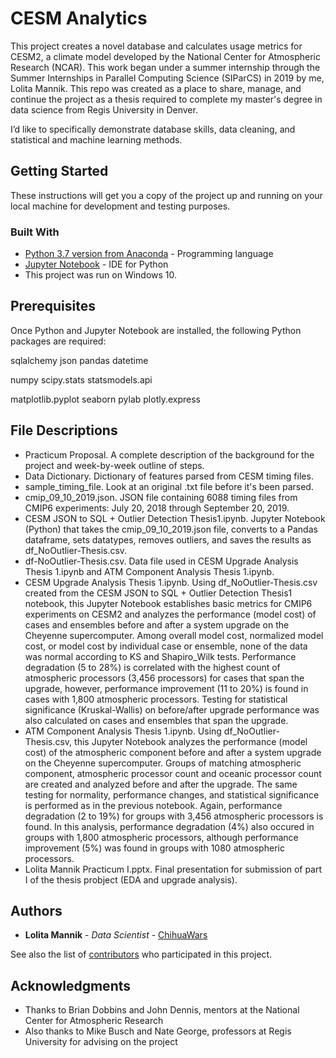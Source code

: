 # CESM Analytics

This project creates a novel database and calculates usage metrics for CESM2, a climate model developed by the National Center for Atmospheric Research (NCAR). This work began under a summer internship through the Summer Internships in Parallel Computing Science (SIParCS) in 2019 by me, Lolita Mannik. This repo was created as a place to share, manage, and continue the project as a thesis required to complete my master's degree in data science from Regis University in Denver. 

I’d like to specifically demonstrate database skills, data cleaning, and statistical and machine learning methods. 

## Getting Started

These instructions will get you a copy of the project up and running on your local machine for development and testing purposes.  

### Built With

* [Python 3.7 version from Anaconda](https://www.anaconda.com/distribution/) - Programming language
* [Jupyter Notebook](https://jupyter.org/install) - IDE for Python
* This project was run on Windows 10.

## Prerequisites
Once Python and Jupyter Notebook are installed, the following Python packages are required:

sqlalchemy 
json
pandas
datetime

numpy 
scipy.stats
statsmodels.api

matplotlib.pyplot 
seaborn 
pylab
plotly.express


## File Descriptions
* Practicum Proposal. A complete description of the background for the project and week-by-week outline of steps.
* Data Dictionary. Dictionary of features parsed from CESM timing files.
* sample_timing_file. Look at an original .txt file before it's been parsed.
* cmip_09_10_2019.json. JSON file containing 6088 timing files from CMIP6 experiments: July 20, 2018 through September 20, 2019.
* CESM JSON to SQL + Outlier Detection Thesis1.ipynb. Jupyter Notebook (Python) that takes the cmip_09_10_2019.json file, converts to a Pandas dataframe, sets datatypes, removes outliers, and saves the results as df_NoOutlier-Thesis.csv.
* df-NoOutlier-Thesis.csv. Data file used in CESM Upgrade Analysis Thesis 1.ipynb and ATM Component Analysis Thesis 1.ipynb.
* CESM Upgrade Analysis Thesis 1.ipynb. Using df_NoOutlier-Thesis.csv created from the CESM JSON to SQL + Outlier Detection Thesis1 notebook, this Jupyter Notebook establishes basic metrics for CMIP6 experiments on CESM2 and analyzes the performance (model cost) of cases and ensembles before and after a system upgrade on the Cheyenne supercomputer. Among overall model cost, normalized model cost, or model cost by individual case or ensemble, none of the data was normal according to KS and Shapiro_Wilk tests. Performance degradation (5 to 28%) is correlated with the highest count of atmospheric processors (3,456 processors) for cases that span the upgrade, however, performance improvement (11 to 20%) is found in cases with 1,800 atmospheric processors. Testing for statistical significance (Kruskal-Wallis) on before/after upgrade performance was also calculated on cases and ensembles that span the upgrade.
* ATM Component Analysis Thesis 1.ipynb. Using df_NoOutlier-Thesis.csv, this Jupyter Notebook analyzes the performance (model cost) of the atmospheric component before and after a system upgrade on the Cheyenne supercomputer. Groups of matching atmospheric component, atmospheric processor count and oceanic processor count are created and analyzed before and after the upgrade. The same testing for normality, performance changes, and statistical significance is performed as in the previous notebook. Again, performance degradation (2 to 19%) for groups with 3,456 atmospheric processors is found. In this analysis, performance degradation (4%) also occured in groups with 1,800 atmospheric processors, although performance improvement (5%) was found in groups with 1080 atmospheric processors.
* Lolita Mannik Practicum I.pptx. Final presentation for submission of part I of the thesis probject (EDA and upgrade analysis). 

## Authors

* **Lolita Mannik** - *Data Scientist* - [ChihuaWars](https://github.com/chihuawars)

See also the list of [contributors](https://github.com/your/project/contributors) who participated in this project.

## Acknowledgments

* Thanks to Brian Dobbins and John Dennis, mentors at the National Center for Atmospheric Research
* Also thanks to Mike Busch and Nate George, professors at Regis University for advising on the project
